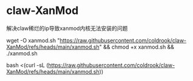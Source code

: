 # claw-XanMod
解决claw稀烂的ip导致xanmod内核无法安装的问题

wget -O xanmod.sh "https://raw.githubusercontent.com/coldrook/claw-XanMod/refs/heads/main/xanmod.sh" && chmod +x xanmod.sh && ./xanmod.sh

bash <(curl -sL (https://raw.githubusercontent.com/coldrook/claw-XanMod/refs/heads/main/xanmod.sh))
